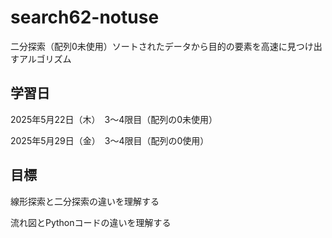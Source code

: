 # search62-notuse
二分探索（配列0未使用）ソートされたデータから目的の要素を高速に見つけ出すアルゴリズム

## 学習日
2025年5月22日（木）　3～4限目（配列の0未使用）

2025年5月29日（金）　3～4限目（配列の0使用）

## 目標
線形探索と二分探索の違いを理解する

流れ図とPythonコードの違いを理解する

